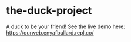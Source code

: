 # the-duck-project
A duck to be your friend! See the live demo here: https://ourweb.enyafbullard.repl.co/
